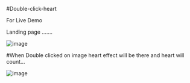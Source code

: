#Double-click-heart

For Live Demo

Landing page .......

![image](https://user-images.githubusercontent.com/81670997/170850304-4a8e51f7-687e-46db-9648-64d73d255321.png)

#When Double clicked on image heart effect will be there and heart will count...

![image](https://user-images.githubusercontent.com/81670997/170850344-0831eaa4-c527-48b0-bb5f-4b908f19835d.png)

